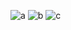 ![a](https://user-images.githubusercontent.com/91768976/208586976-fcd3f770-39be-4792-9965-d0b044a38c65.png)
![b](https://user-images.githubusercontent.com/91768976/208586977-bfbf018c-ab90-4abc-abd6-fafdc1f732dd.png)
![c](https://user-images.githubusercontent.com/91768976/208586986-6d62c963-e79b-4bcf-9cda-9b7d26c71345.png)

